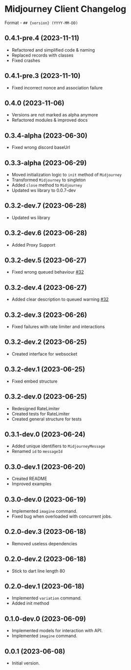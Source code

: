 # Midjourney Client Changelog

Format - `## {version} (YYYY-MM-DD)`

## 0.4.1-pre.4 (2023-11-11)

- Refactored and simplified code & naming
- Replaced records with classes
- Fixed crashes

## 0.4.1-pre.3 (2023-11-10)

- Fixed incorrect nonce and association failure

## 0.4.0 (2023-11-06)

- Versions are not marked as alpha anymore
- Refactored modules & improved docs

## 0.3.4-alpha (2023-06-30)

- Fixed wrong discord baseUrl

## 0.3.3-alpha (2023-06-29)

- Moved initialization logic to `init` method of `Midjourney`
- Transformed `Midjourney` to singleton
- Added `close` method to `Midjourney`
- Updated ws library to 0.0.7-dev

## 0.3.2-dev.7 (2023-06-28)

- Updated ws library

## 0.3.2-dev.6 (2023-06-28)

- Added Proxy Support

## 0.3.2-dev.5 (2023-06-27)

- Fixed wrong queued behaviour [#32](https://github.com/hawkkiller/midjourney_client/issues/32)

## 0.3.2-dev.4 (2023-06-27)

- Added clear description to queued warning [#32](https://github.com/hawkkiller/midjourney_client/issues/32)

## 0.3.2-dev.3 (2023-06-26)

- Fixed failures with rate limiter and interactions

## 0.3.2-dev.2 (2023-06-25)

- Created interface for websocket

## 0.3.2-dev.1 (2023-06-25)

- Fixed embed structure

## 0.3.2-dev.0 (2023-06-25)

- Redesigned RateLimiter
- Created tests for RateLimiter
- Created general structure for tests

## 0.3.1-dev.0 (2023-06-24)

- Added unique identifiers to `MidjourneyMessage`
- Renamed `id` to `messageId`

## 0.3.0-dev.1 (2023-06-20)

- Created README
- Improved examples

## 0.3.0-dev.0 (2023-06-19)

- Implemented `imagine` command.
- Fixed bug when overloaded with concurrent jobs.

## 0.2.0-dev.3 (2023-06-18)

- Removed useless dependencies

## 0.2.0-dev.2 (2023-06-18)

- Stick to dart line length 80

## 0.2.0-dev.1 (2023-06-18)

- Implemented `variation` command.
- Added init method

## 0.1.0-dev.0 (2023-06-09)

- Implemented models for interaction with API.
- Implemented `imagine` command.

## 0.0.1 (2023-06-08)

- Initial version.
